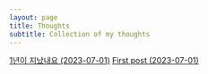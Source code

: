 ```yaml
---
layout: page
title: Thoughts
subtitle: Collection of my thoughts
---
```

[1년이 지났내요 (2023-07-01)](/_posts/2023-07-07-thoughts.md)
[First post (2023-07-01)](/_posts/2023-07-01-first_post.md)
